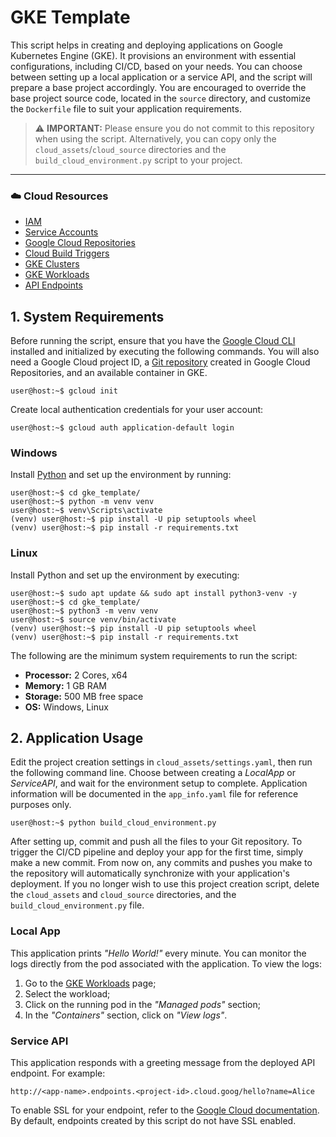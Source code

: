 # GKE Template

This script helps in creating and deploying applications on Google Kubernetes Engine (GKE). 
It provisions an environment with essential configurations, including CI/CD, based on your needs. 
You can choose between setting up a local application or a service API, and the script will prepare a base project accordingly. 
You are encouraged to override the base project source code, located in the `source` directory, and customize the `Dockerfile` file to suit your application requirements.

> ⚠️ **IMPORTANT:** Please ensure you do not commit to this repository when using the script. Alternatively, you can copy only the `cloud_assets`/`cloud_source` directories and the `build_cloud_environment.py` script to your project.

---

### ☁️ Cloud Resources

- [IAM](https://console.cloud.google.com/iam-admin/iam)
- [Service Accounts](https://console.cloud.google.com/iam-admin/serviceaccounts)
- [Google Cloud Repositories](https://source.cloud.google.com/repos)
- [Cloud Build Triggers](https://console.cloud.google.com/cloud-build/triggers)
- [GKE Clusters](https://console.cloud.google.com/kubernetes/list/overview)
- [GKE Workloads](https://console.cloud.google.com/kubernetes/workload/overview)
- [API Endpoints](https://console.cloud.google.com/endpoints)


## 1. System Requirements

Before running the script, ensure that you have the [Google Cloud CLI](https://cloud.google.com/vertex-ai/docs/workbench/reference/authentication#client-libs) installed and initialized by executing the following commands.
You will also need a Google Cloud project ID, a [Git repository](https://source.cloud.google.com/repo/new) created in Google Cloud Repositories, and an available container in GKE.

```shell
user@host:~$ gcloud init
```

Create local authentication credentials for your user account:

```shell
user@host:~$ gcloud auth application-default login
```

### Windows

Install [Python](https://www.python.org/downloads/windows/) and set up the environment by running:

```shell
user@host:~$ cd gke_template/
user@host:~$ python -m venv venv
user@host:~$ venv\Scripts\activate
(venv) user@host:~$ pip install -U pip setuptools wheel
(venv) user@host:~$ pip install -r requirements.txt
```

### Linux

Install Python and set up the environment by executing:

```shell
user@host:~$ sudo apt update && sudo apt install python3-venv -y
user@host:~$ cd gke_template/
user@host:~$ python3 -m venv venv
user@host:~$ source venv/bin/activate
(venv) user@host:~$ pip install -U pip setuptools wheel
(venv) user@host:~$ pip install -r requirements.txt
```

The following are the minimum system requirements to run the script:

- **Processor:** 2 Cores, x64
- **Memory:** 1 GB RAM
- **Storage:** 500 MB free space
- **OS:** Windows, Linux


## 2. Application Usage

Edit the project creation settings in `cloud_assets/settings.yaml`, then run the following command line.
Choose between creating a *LocalApp* or *ServiceAPI*, and wait for the environment setup to complete.
Application information will be documented in the `app_info.yaml` file for reference purposes only.

```shell
user@host:~$ python build_cloud_environment.py
```

After setting up, commit and push all the files to your Git repository. 
To trigger the CI/CD pipeline and deploy your app for the first time, simply make a new commit. 
From now on, any commits and pushes you make to the repository will automatically synchronize with your application's deployment.
If you no longer wish to use this project creation script, delete the `cloud_assets` and `cloud_source` directories, and the `build_cloud_environment.py` file.

### Local App

This application prints *"Hello World!"* every minute. 
You can monitor the logs directly from the pod associated with the application. 
To view the logs:

1. Go to the [GKE Workloads](https://console.cloud.google.com/kubernetes/workload/overview) page;
2. Select the *<app-name>* workload;
3. Click on the running pod in the *"Managed pods"* section;
4. In the *"Containers"* section, click on *"View logs"*.

### Service API

This application responds with a greeting message from the deployed API endpoint. 
For example:

```text
http://<app-name>.endpoints.<project-id>.cloud.goog/hello?name=Alice
```

To enable SSL for your endpoint, refer to the [Google Cloud documentation](https://cloud.google.com/endpoints/docs). 
By default, endpoints created by this script do not have SSL enabled.
